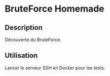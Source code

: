# BruteForce Homemade

## Description

Découverte du BruteForce.

## Utilisation

Lancer le serveur SSH en Docker pour les tests.